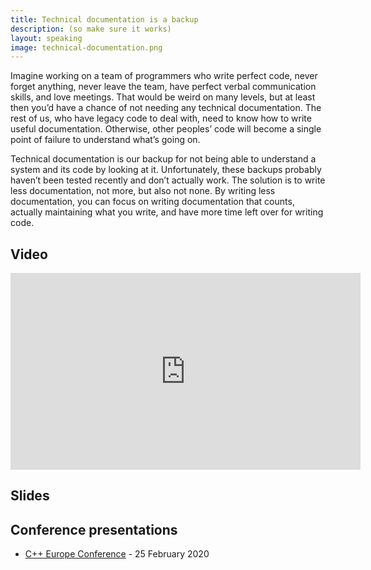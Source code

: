 ```yaml
---
title: Technical documentation is a backup
description: (so make sure it works)
layout: speaking
image: technical-documentation.png
---
```


Imagine working on a team of programmers who write perfect code, never forget anything, never leave the team, have perfect verbal communication skills, and love meetings.
That would be weird on many levels, but at least then you’d have a chance of not needing any technical documentation.
The rest of us, who have legacy code to deal with, need to know how to write useful documentation.
Otherwise, other peoples’ code will become a single point of failure to understand what’s going on.

Technical documentation is our backup for not being able to understand a system and its code by looking at it.
Unfortunately, these backups probably haven’t been tested recently and don’t actually work.
The solution is to write less documentation, not more, but also not none.
By writing less documentation, you can focus on writing documentation that counts, actually maintaining what you write, and have more time left over for writing code.

## Video

<iframe width="560" height="315" src="https://www.youtube.com/embed/R1UKW34P9bo" frameborder="0" allowfullscreen></iframe>

## Slides

<script async class="speakerdeck-embed" data-id="86201c82bc6346e38a8109e817b63711" data-ratio="1.77777777777778" src="//speakerdeck.com/assets/embed.js"></script>

## Conference presentations

* [C++ Europe Conference](https://cppeurope.com/sessions/technical-documentation-is-a-backup-so-make-sure-it-works/) - 25 February 2020

